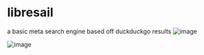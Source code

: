 # libresail
a basic meta search engine based off duckduckgo results
![image](https://github.com/user-attachments/assets/daba048b-d7d4-4e0e-ae46-96dc11a26424)


![image](https://github.com/user-attachments/assets/81b2cada-8694-44ca-86ac-4947b21a0f56)
